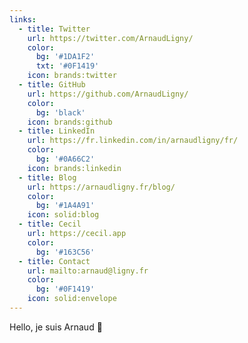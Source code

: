 ```yaml
---
links:
  - title: Twitter
    url: https://twitter.com/ArnaudLigny/
    color:
      bg: '#1DA1F2'
      txt: '#0F1419'
    icon: brands:twitter
  - title: GitHub
    url: https://github.com/ArnaudLigny/
    color:
      bg: 'black'
    icon: brands:github
  - title: LinkedIn
    url: https://fr.linkedin.com/in/arnaudligny/fr/
    color:
      bg: '#0A66C2'
    icon: brands:linkedin
  - title: Blog
    url: https://arnaudligny.fr/blog/
    color:
      bg: '#1A4A91'
    icon: solid:blog
  - title: Cecil
    url: https://cecil.app
    color:
      bg: '#163C56'
  - title: Contact
    url: mailto:arnaud@ligny.fr
    color:
      bg: '#0F1419'
    icon: solid:envelope
---
```

Hello, je suis Arnaud 👋
